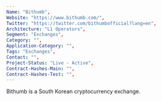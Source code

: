 ```yaml
--- 
Name: "Bithumb", 
Website: "https://www.bithumb.com/", 
Twitter: "https://twitter.com/bithumbofficial?lang=en", 
Architecture: "L1 Operators",
Segment: "Exchanges",
Category: "",
Application-Category: "",
Tags: "Exchanges",
Contact: "",
Project-Status: "Live - Active",
Contract-Hashes-Main: "",
Contract-Hashes-Test: "",
--- 
```

<!--lang:en--> 
Bithumb is a South Korean cryptocurrency exchange.
<!--lang:es--] 
Bithumb es un intercambio de criptomonedas de Corea del Sur.
<!--lang:de--] 
Bithumb ist eine südkoreanische Kryptowährungsbörse.
<!--lang:fr--] 
Bithumb est un échange de crypto-monnaie sud-coréen.
<!--lang:pl--] 
Bithumb to południowokoreańska giełda kryptowalut.
<!--lang:uk--] 
Bithumb — південнокорейська біржа криптовалют.
[!--lang:*--> 

